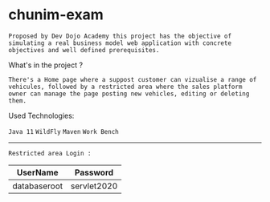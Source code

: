 # chunim-exam

`Proposed by Dev Dojo Academy this project has the objective of simulating a real business model web application with concrete objectives and well defined prerequisites.
 `
 
What's in the project ?

`There's a Home page where a suppost customer can vizualise a range of vehicules, followed by a restricted area where the sales platform owner can manage the page posting new vehicles, editing or deleting them.`

Used Technologies:

`Java 11`
`WildFly`
`Maven`
`Work Bench`

*******

`Restricted area Login : ` 

 | UserName      |  Password     |
 | ------------- |:-------------:| 
 | databaseroot  | servlet2020   |
 
 
         
          


